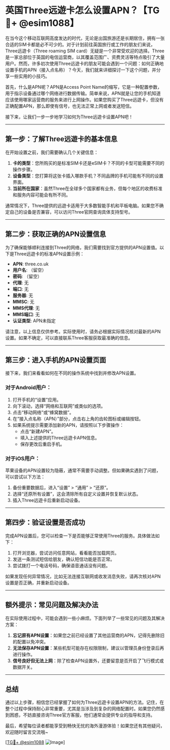 # 英国Three远遊卡怎么设置APN？【TG💪+ @esim1088】

在当今这个移动互联网高度发达的时代，无论是出国旅游还是长期居住，拥有一张合适的SIM卡都是必不可少的。对于计划前往英国旅行或工作的朋友们来说，Three远遊卡（Three roaming SIM card）无疑是一个非常受欢迎的选择。Three是一家总部位于英国的电信运营商，以其覆盖范围广、资费灵活等特点吸引了大量用户。然而，许多初次使用Three远遊卡的朋友可能会遇到一个问题：如何正确地设置手机的APN（接入点名称）？今天，我们就来详细探讨一下这个问题，并分享一些实用的小技巧。

首先，什么是APN呢？APN是Access Point Name的缩写，它是一种配置参数，用于指示设备通过哪个网络进行数据传输。简单来说，APN就是让您的手机知道应该使用哪家运营商的服务来进行上网操作。如果您购买了Three远遊卡，但没有正确配置APN，那么即使有信号，也无法正常上网或者发送短信。

接下来，让我们一步一步地学习如何为Three远遊卡设置APN吧！

---

## 第一步：了解Three远遊卡的基本信息

在开始设置之前，我们需要确认几个关键信息：
1. **卡的类型**：您所购买的是标准SIM卡还是eSIM卡？不同的卡型可能需要不同的操作步骤。
2. **设备类型**：您打算将这张卡插入哪款手机？不同品牌的手机可能有不同的设置界面。
3. **当前所在国家**：虽然Three在全球多个国家都有业务，但每个地区的收费标准和服务内容可能会有所不同。

通常情况下，Three提供的远遊卡适用于大多数智能手机和平板电脑。如果您不确定自己的设备是否兼容，可以访问Three官网查询具体支持型号。

---

## 第二步：获取正确的APN设置信息

为了确保能够顺利连接到Three的网络，我们需要找到官方提供的APN设置值。以下是Three远遊卡的标准APN设置示例：

- **APN**: three.co.uk  
- **用户名**: （留空）  
- **密码**: （留空）  
- **代理**: 无  
- **端口**: 无  
- **服务器**: 无  
- **MMSC**: 无  
- **MMS代理**: 无  
- **MMS端口**: 无  
- **认证类型**: APN未指定  

请注意，以上信息仅供参考。实际使用时，请务必根据实际情况核对最新的APN设置。如果不确定，可以直接联系Three客服获取最准确的信息。

---

## 第三步：进入手机的APN设置页面

接下来，我们来看看如何在不同的操作系统中找到并修改APN设置。

### 对于Android用户：
1. 打开手机的“设置”应用。
2. 向下滚动，选择“网络和互联网”或类似的选项。
3. 点击“移动网络”或“蜂窝数据”。
4. 在“接入点名称（APN）”部分，点击右上角的齿轮图标或编辑按钮。
5. 如果系统提示需要添加新的APN，请按照以下步骤操作：
   - 点击“新建APN”。
   - 填入上述提供的Three远遊卡APN信息。
   - 保存更改后重启手机。

### 对于iOS用户：
苹果设备的APN设置较为隐蔽，通常不需要手动调整。但如果确实遇到了问题，可以尝试以下方法：
1. 备份重要数据后，进入“设置” > “通用” > “还原”。
2. 选择“还原所有设置”，这会清除所有自定义设置并恢复默认状态。
3. 插入Three远遊卡后重新启动设备。

---

## 第四步：验证设置是否成功

完成APN设置后，您可以检查一下是否能够正常使用Three的服务。具体做法如下：
1. 打开浏览器，尝试访问任意网站，看看能否加载网页。
2. 发送一条测试短信给朋友，确认短信功能是否正常。
3. 尝试拨打一个电话号码，确保语音通话没有问题。

如果发现任何异常情况，比如无法连接互联网或收发消息失败，请再次核对APN设置是否正确，并重新启动设备。

---

## 额外提示：常见问题及解决办法

在实际使用过程中，可能会遇到一些小麻烦。下面列举了一些常见的问题及其解决方案：

1. **忘记原有APN设置**：如果您之前已经设置了其他运营商的APN，记得先删除旧的配置以免冲突。
2. **无法保存APN设置**：某些机型可能存在权限限制，建议以管理员身份登录后再进行操作。
3. **信号良好但无法上网**：除了检查APN设置外，还要留意是否开启了飞行模式或数据开关。

---

## 总结

通过以上步骤，相信您已经掌握了如何为Three远遊卡设置APN的方法。记住，在整个过程中保持耐心非常重要，尤其是当涉及到复杂的网络配置时。如果您仍然感到困惑，不妨直接咨询Three官方客服，他们通常会提供专业的指导和支持。

最后，希望每位读者都能享受到畅快无忧的海外漫游体验！如果您还有其他疑问，欢迎随时留言交流哦~

[[TG💪+ @esim1088](https://t.me/s/esim1088) ![Image](https://i.postimg.cc/4NQfJmqS/Snipaste-2025-05-13-00-14-12.png)]